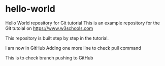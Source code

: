# hello-world
Hello World repository for Git tutorial
This is an example repository for the Git tutoial on https://www.w3schools.com

This repository is built step by step in the tutorial.

I am now in GitHub
Adding one more line to check pull command

This is to check branch pushing to GitHub
